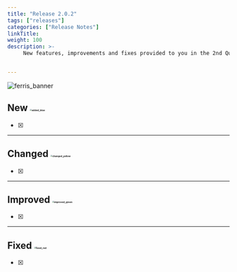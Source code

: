 ```yaml
---
title: "Release 2.0.2"
tags: ["releases"] 
categories: ["Release Notes"]
linkTitle:
weight: 100
description: >-
     New features, improvements and fixes provided to you in the 2nd Quarter of the year 2022.


---
```


![ferris_banner](/images/ferris_banner.png)



## New <img src="/images/added_blue.png" alt="added_blue" style="zoom:25%;" />

- [x] 

---

## Changed <img src="/images/changed_yellow.png" alt="changed_yellow" style="zoom:25%;" />

- [x] 

---

## Improved <img src="/images/improved_green.png" alt="improved_green" style="zoom:25%;" />

- [x] 

---

## Fixed <img src="/images/fixed_red.png" alt="fixed_red" style="zoom:25%;" />

- [x] 
